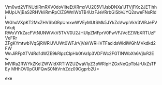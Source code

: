 Vm0wd2VFNUdiRmRXV0doVllteEtXRmxVU205V1JsbDNXa1JTVjFKc2JETlhh
MUpUVjBaS2RHVkliRmRpClZGWnlWbTB4UzFJeVRrbGlSbVJYQ2sweFNsRldi
WGhoVXpKT2MxZHVSbGRpUmxwWVEyMUtSMk5JYkZoVwpiVkV3VlRJeFVtVkdj
RWxVYkZacFVtNUNWVkV5TVV0U2JHUlpZMFprV0FwVFJVcEZWbXRTUzFVeFRr
ZFgKYmtwb1VqSjRWRlJVUWt0WFJrVjVaVWRHVTFacldsWldiWGhMVkdkd2FW
WnJiRFpXTVdRd1dWZE9kRlpzClpHb0tVa1p3VDFWc2FGTlNWbXh6VjIxR2Ew
MVlRa2RWYkZKelZWWldXRTlWZUZwaVIyZ3pWRlpHZGxNeQpTblJrUkZsTFEy
MHhOV0pCUFQwS0NtVnhZdz09Cgprb2U=

exe